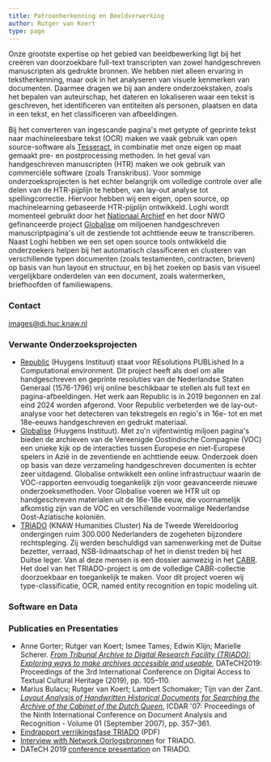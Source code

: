 ```yaml
---
title: Patroonherkenning en Beeldverwerking
author: Rutger van Koert
type: page
---
```

Onze grootste expertise op het gebied van beeldbewerking ligt bij het creëren van doorzoekbare full-text transcripten van zowel handgeschreven manuscripten als gedrukte bronnen. We hebben niet alleen ervaring in tekstherkenning, maar ook in het analyseren van visuele kenmerken van documenten. Daarmee dragen we bij aan andere onderzoekstaken, zoals het bepalen van auteurschap, het dateren en lokaliseren waar een tekst is geschreven, het identificeren van entiteiten als personen, plaatsen en data in een tekst, en het classificeren van afbeeldingen.

Bij het converteren van ingescande pagina's met getypte of geprinte tekst naar machineleesbare tekst (OCR) maken we vaak gebruik van open source-software als [Tesseract](https://github.com/tesseract-ocr/tesseract), in combinatie met onze eigen op maat gemaakt pre- en postprocessing methoden. In het geval van handgeschreven manuscripten (HTR) maken we ook gebruik van commerciële software (zoals Transkribus). Voor sommige onderzoeksprojecten is het echter belangrijk om volledige controle over alle delen van de HTR-pijplijn te hebben, van lay-out analyse tot spellingcorrectie. Hiervoor hebben wij een eigen, open source, op machinelearning gebaseerde HTR-pijplijn ontwikkeld. Loghi wordt momenteel gebruikt door het [Nationaal Archief](https://www.nationaalarchief.nl) en het door NWO gefinanceerde project [Globalise](https://globalise.huygens.knaw.nl) om miljoenen handgeschreven manuscriptpagina's uit de zestiende tot achttiende eeuw te transcriberen. Naast Loghi hebben we een set open source tools ontwikkeld die onderzoekers helpen bij het automatisch classificeren en clusteren van verschillende typen documenten (zoals testamenten, contracten, brieven) op basis van hun layout en structuur, en bij het zoeken op basis van visueel vergelijkbare onderdelen van een document, zoals watermerken, briefhoofden of familiewapens.

### Contact
images@di.huc.knaw.nl

### Verwante Onderzoeksprojecten

+ [Republic](https://republic.huygens.knaw.nl/) (Huygens Instituut) staat voor REsolutions PUBLished In a Computational environment. Dit project heeft als doel om alle handgeschreven en geprinte resoluties van de Nederlandse Staten Generaal (1576-1796) vrij online beschikbaar te stellen als full text en pagina-afbeeldingen. Het werk aan Republic is in 2019 begonnen en zal eind 2024 worden afgerond. Voor Republic verbeterden we de lay-out-analyse voor het detecteren van tekstregels en regio's in 16e- tot en met 18e-eeuws handgeschreven en gedrukt materiaal.
+ [Globalise](https://globalise.huygens.knaw.nl/) (Huygens Instituut). Met zo'n vijfentwintig miljoen pagina's bieden de archieven van de Vereenigde Oostindische Compagnie (VOC) een unieke kijk op de interacties tussen Europese en niet-Europese spelers in Azië in de zeventiende en achttiende eeuw. Onderzoek doen op basis van deze verzameling handgeschreven documenten is echter zeer uitdagend. Globalise ontwikkelt een online infrastructuur waarin de VOC-rapporten eenvoudig toegankelijk zijn voor geavanceerde nieuwe onderzoeksmethoden. Voor Globalise voeren we HTR uit op handgeschreven materialen uit de 16e-18e eeuw, die voornamelijk afkomstig zijn van de VOC en verschillende voormalige Nederlandse Oost-Aziatische koloniën.
+ [TRIADO](https://www.oorlogsbronnen.nl/nieuws/project-tribunaalarchieven-als-digitale-onderzoeksfaciliteit-triado)  (KNAW Humanities Cluster) Na de Tweede Wereldoorlog ondergingen ruim 300.000 Nederlanders de zogeheten bijzondere rechtspleging. Zij werden beschuldigd van samenwerking met de Duitse bezetter, verraad, NSB-lidmaatschap of het in dienst treden bij het Duitse leger. Van al deze mensen is een dossier aanwezig in het [CABR](https://www.nationaalarchief.nl/onderzoeken/zoekhulpen/tweede-wereldoorlog-centraal-archief-bijzondere-rechtspleging-cabr). Het doel van het TRIADO-project is om de volledige CABR-collectie doorzoekbaar en toegankelijk te maken. Voor dit project voeren wij type-classificatie, OCR, named entity recognition en topic modeling uit.

### Software en Data


### Publicaties en Presentaties

- Anne Gorter; Rutger van Koert; Ismee Tames; Edwin Klijn; Marielle Scherer. [_From Tribunal Archive to Digital Research Facility (TRIADO): Exploring ways to make archives accessible and useable_](https://doi.org/10.1145/3322905.3322906), DATeCH2019: Proceedings of the 3rd International Conference on Digital Access to Textual Cultural Heritage (2019), pp. 105–110.
 - Marius Bulacu; Rutger van Koert; Lambert Schomaker; Tijn van der Zant. [_Layout Analysis of Handwritten Historical Documents for Searching the Archive of the Cabinet of the Dutch Queen_](https://dl.acm.org/doi/10.5555/1304595.1304749), ICDAR '07: Proceedings of the Ninth International Conference on Document Analysis and Recognition - Volume 01 (September 2007), pp. 357–361.
- [Eindrapport verrijkingsfase TRIADO](https://www.oorlogsbronnen.nl/sites/default/files/20190517_eindrapportTRIADO%20verrijkingsfase_0.pdf) (PDF)
- [Interview with Network Oorlogsbronnen](https://www.youtube.com/watch?v=yUzs1QP5i08) for TRIADO.
- DATeCH 2019 [conference presentation](https://www.youtube.com/watch?v=Sa0KONYWwVc) on TRIADO.
